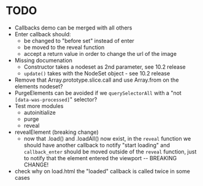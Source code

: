 TODO
====

* Callbacks demo can be merged with all others
* Enter callback should: 
  * be changed to "before set" instead of enter
  * be moved to the reveal function
  * accept a return value in order to change the url of the image
* Missing documenation
    * Constructor takes a nodeset as 2nd parameter, see 10.2 release
    * `update()` takes with the NodeSet object - see 10.2 release
* Remove that Array.prototype.slice.call and use Array.from on the elements nodeset?
* PurgeElements can be avoided if we `querySelectorAll` with a "not `[data-was-processed]`" selector?
* Test more modules
    * autoinitialize
    * purge
    * reveal
* revealElement (breaking change)
    * now that .load() and .loadAll() now exist, in the `reveal` function we should have another callback to notify "start loading" and `callback_enter` should be moved outside of the `reveal` function, just to notify that the element entered the viewport -- BREAKING CHANGE!
* check why on load.html the "loaded" callback is called twice in some cases